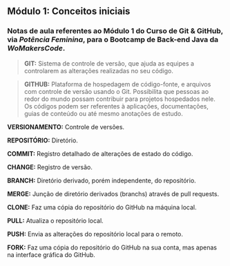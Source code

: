 ## **Módulo 1: Conceitos iniciais**

### Notas de aula referentes ao **Módulo 1** do **Curso de Git & GitHub**, via *Potência Feminina*, para o Bootcamp de Back-end Java da *WoMakersCode*.

> **GIT:** Sistema de controle de versão, que ajuda as equipes a controlarem as alterações realizadas no seu código.


> **GITHUB:** Plataforma de hospedagem de código-fonte, e arquivos com controle de versão usando o Git. Possibilita que pessoas ao redor do mundo possam contribuir para projetos hospedados nele. Os códigos podem ser referentes à aplicações, documentações, guias de conteúdo ou até mesmo anotações de estudo.


**VERSIONAMENTO:** Controle de versões.

**REPOSITÓRIO:** Diretório.

**COMMIT:** Registro detalhado de alterações de estado do código.

**CHANGE:** Registro de versão.

**BRANCH:** Diretório derivado, porém independente, do repositório.

**MERGE:** Junção de diretório derivados (branchs) através de pull requests.

**CLONE:** Faz uma cópia do repositório do GitHub na máquina local.

**PULL:** Atualiza o repositório local.

**PUSH:** Envia as alterações do repositório local para o remoto.

**FORK:** Faz uma cópia do repositório do GitHub na sua conta, mas apenas na interface gráfica do GitHub.
